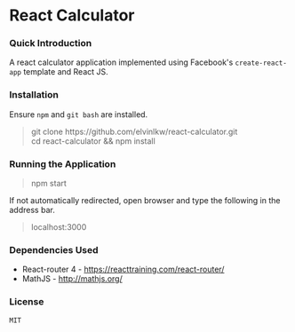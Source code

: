 # React Calculator
### Quick Introduction

A react calculator application implemented using Facebook's `create-react-app` template and React JS.

### Installation

Ensure `npm` and `git bash` are installed.

> git clone https<span>://github.com/elvinlkw/react-calculator.git</span></br>
> cd react-calculator && npm install

### Running the Application

> npm start

If not automatically redirected, open browser and type the following in the address bar.

> localhost:3000

### Dependencies Used
* React-router 4 - https://reacttraining.com/react-router/
* MathJS - http://mathjs.org/

### License
`MIT`